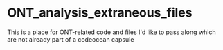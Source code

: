 # ONT_analysis_extraneous_files
This is a place for ONT-related code and files I'd like to pass along which are not already part of a codeocean capsule
